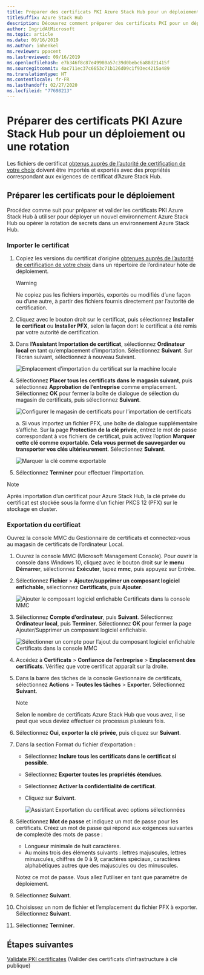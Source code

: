 ```yaml
---
title: Préparer des certificats PKI Azure Stack Hub pour un déploiement ou une rotation
titleSuffix: Azure Stack Hub
description: Découvrez comment préparer des certificats PKI pour un déploiement de systèmes intégrés Azure Stack Hub ou la rotation de secrets dans un environnement Azure Stack Hub existant.
author: IngridAtMicrosoft
ms.topic: article
ms.date: 09/16/2019
ms.author: inhenkel
ms.reviewer: ppacent
ms.lastreviewed: 09/16/2019
ms.openlocfilehash: e7b346f8c87e49980a57c39d0bebc6a88d21415f
ms.sourcegitcommit: 4ac711ec37c6653c71b126d09c1f93ec4215a489
ms.translationtype: HT
ms.contentlocale: fr-FR
ms.lasthandoff: 02/27/2020
ms.locfileid: "77698213"
---
```

# <a name="prepare-azure-stack-hub-pki-certificates-for-deployment-or-rotation"></a>Préparer des certificats PKI Azure Stack Hub pour un déploiement ou une rotation

Les fichiers de certificat [obtenus auprès de l’autorité de certification de votre choix](azure-stack-get-pki-certs.md) doivent être importés et exportés avec des propriétés correspondant aux exigences de certificat d’Azure Stack Hub.

## <a name="prepare-certificates-for-deployment"></a>Préparer les certificats pour le déploiement

Procédez comme suit pour préparer et valider les certificats PKI Azure Stack Hub à utiliser pour déployer un nouvel environnement Azure Stack Hub ou opérer la rotation de secrets dans un environnement Azure Stack Hub.

### <a name="import-the-certificate"></a>Importer le certificat

1. Copiez les versions du certificat d’origine [obtenues auprès de l’autorité de certification de votre choix](azure-stack-get-pki-certs.md) dans un répertoire de l’ordinateur hôte de déploiement. 
   > [!WARNING]
   > Ne copiez pas les fichiers importés, exportés ou modifiés d’une façon ou d’une autre, à partir des fichiers fournis directement par l’autorité de certification.

1. Cliquez avec le bouton droit sur le certificat, puis sélectionnez **Installer le certificat** ou **Installer PFX**, selon la façon dont le certificat a été remis par votre autorité de certification.

1. Dans **l’Assistant Importation de certificat**, sélectionnez **Ordinateur local** en tant qu’emplacement d’importation. Sélectionnez **Suivant**. Sur l’écran suivant, sélectionnez à nouveau Suivant.

    ![Emplacement d’importation du certificat sur la machine locale](./media/prepare-pki-certs/1.png)

1. Sélectionnez **Placer tous les certificats dans le magasin suivant**, puis sélectionnez **Approbation de l’entreprise** comme emplacement. Sélectionnez **OK** pour fermer la boîte de dialogue de sélection du magasin de certificats, puis sélectionnez **Suivant**.

   ![Configurer le magasin de certificats pour l’importation de certificats](./media/prepare-pki-certs/3.png)

   a. Si vous importez un fichier PFX, une boîte de dialogue supplémentaire s’affiche. Sur la page **Protection de la clé privée**, entrez le mot de passe correspondant à vos fichiers de certificat, puis activez l’option **Marquer cette clé comme exportable. Cela vous permet de sauvegarder ou transporter vos clés ultérieurement**. Sélectionnez **Suivant**.

   ![Marquer la clé comme exportable](./media/prepare-pki-certs/2.png)

1. Sélectionnez **Terminer** pour effectuer l’importation.

> [!NOTE]
> Après importation d’un certificat pour Azure Stack Hub, la clé privée du certificat est stockée sous la forme d’un fichier PKCS 12 (PFX) sur le stockage en cluster.

### <a name="export-the-certificate"></a>Exportation du certificat

Ouvrez la console MMC du Gestionnaire de certificats et connectez-vous au magasin de certificats de l’ordinateur Local.

1. Ouvrez la console MMC (Microsoft Management Console). Pour ouvrir la console dans Windows 10, cliquez avec le bouton droit sur le **menu Démarrer**, sélectionnez **Exécuter**, tapez **mmc**, puis appuyez sur Entrée.

2. Sélectionnez **Fichier** > **Ajouter/supprimer un composant logiciel enfichable**, sélectionnez **Certificats**, puis **Ajouter**.

    ![Ajouter le composant logiciel enfichable Certificats dans la console MMC](./media/prepare-pki-certs/mmc-2.png)

3. Sélectionnez **Compte d’ordinateur**, puis **Suivant**. Sélectionnez **Ordinateur local**, puis **Terminer**. Sélectionnez **OK** pour fermer la page Ajouter/Supprimer un composant logiciel enfichable.

    ![Sélectionner un compte pour l’ajout du composant logiciel enfichable Certificats dans la console MMC](./media/prepare-pki-certs/mmc-3.png)

4. Accédez à **Certificats** > **Confiance de l’entreprise** > **Emplacement des certificats**. Vérifiez que votre certificat apparaît sur la droite.

5. Dans la barre des tâches de la console Gestionnaire de certificats, sélectionnez **Actions** > **Toutes les tâches** > **Exporter**. Sélectionnez **Suivant**.

   > [!NOTE]
   > Selon le nombre de certificats Azure Stack Hub que vous avez, il se peut que vous deviez effectuer ce processus plusieurs fois.

6. Sélectionnez **Oui, exporter la clé privée**, puis cliquez sur **Suivant**.

7. Dans la section Format du fichier d’exportation :
    
   - Sélectionnez **Inclure tous les certificats dans le certificat si possible**.  
   - Sélectionnez **Exporter toutes les propriétés étendues**.  
   - Sélectionnez **Activer la confidentialité de certificat**.  
   - Cliquez sur **Suivant**.  
    
     ![Assistant Exportation du certificat avec options sélectionnées](./media/prepare-pki-certs/azure-stack-save-cert.png)

8. Sélectionnez **Mot de passe** et indiquez un mot de passe pour les certificats. Créez un mot de passe qui répond aux exigences suivantes de complexité des mots de passe :

    * Longueur minimale de huit caractères.
    * Au moins trois des éléments suivants : lettres majuscules, lettres minuscules, chiffres de 0 à 9, caractères spéciaux, caractères alphabétiques autres que des majuscules ou des minuscules.

    Notez ce mot de passe. Vous allez l’utiliser en tant que paramètre de déploiement.

9. Sélectionnez **Suivant**.

10. Choisissez un nom de fichier et l’emplacement du fichier PFX à exporter. Sélectionnez **Suivant**.

11. Sélectionnez **Terminer**.

## <a name="next-steps"></a>Étapes suivantes

[Validate PKI certificates](azure-stack-validate-pki-certs.md) (Valider des certificats d’infrastructure à clé publique)